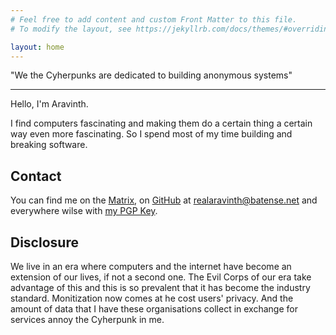 ```yaml
---
# Feel free to add content and custom Front Matter to this file.
# To modify the layout, see https://jekyllrb.com/docs/themes/#overriding-theme-defaults

layout: home
---
```


"We the Cyherpunks are dedicated to building anonymous systems"

-------------------------------------------------------------------

Hello, I'm Aravinth.

I find computers fascinating and making them do a certain thing a
certain way even more fascinating. So I spend most of my time building
and breaking software.

## Contact
You can find me on the [Matrix](https://matrix.to/#/@realaravinth:matrix.batsense.net),
on [GitHub](https://github.com/realaravinth) at
[realaravinth@batense.net](mailto:realaravinth@batsense.net) and
everywhere wilse with [my PGP Key](./aravinth.asc).

## Disclosure

We live in an era where computers and the internet have become an
extension of our lives, if not a second one. The Evil Corps of our era
take advantage of this and this is so prevalent that it has become the
industry standard. Monitization now comes at he cost users' privacy.
And the amount of data that I have these organisations collect in exchange
for services annoy the Cyherpunk in me. 


